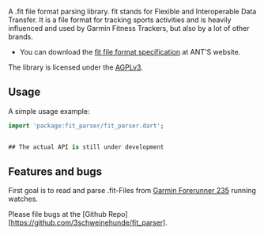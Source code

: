 A .fit file format parsing library. fit stands for Flexible and Interoperable Data Transfer.
It is a file format for tracking sports activities and is heavily influenced and used by Garmin 
Fitness Trackers, but also by a lot of other brands.

* You can download the [fit file format specification](https://www.thisisant.com/resources/fit/) at ANT'S website.

The library is licensed under the 
[AGPLv3](https://github.com/3schweinehunde/fit_parser/blob/master/LICENSE).

## Usage

A simple usage example:

```dart
import 'package:fit_parser/fit_parser.dart';


## The actual API is still under development
```

## Features and bugs

First goal is to read and parse .fit-Files from 
[Garmin Forerunner 235](https://buy.garmin.com/en-GB/GB/p/529988) running watches.

Please file bugs at the [Github Repo][https://github.com/3schweinehunde/fit_parser].

